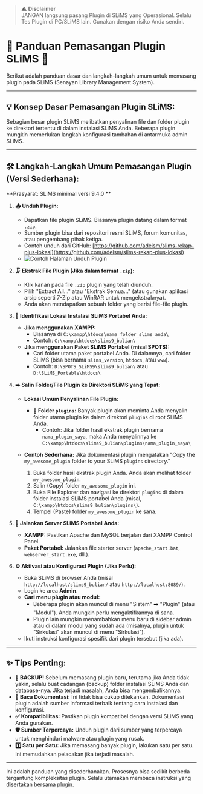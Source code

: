 > ⚠️ **Disclaimer**  
> JANGAN langsung pasang Plugin di SLiMS yang Operasional. Selalu Tes Plugin di PC/SLiMS lain. Gunakan dengan risiko Anda sendiri.


# 🧩 Panduan Pemasangan Plugin SLiMS 🚀

Berikut adalah panduan dasar dan langkah-langkah umum untuk memasang plugin pada SLiMS (Senayan Library Management System).

---

## 💡 Konsep Dasar Pemasangan Plugin SLiMS:

Sebagian besar plugin SLiMS melibatkan penyalinan file dan folder plugin ke direktori tertentu di dalam instalasi SLiMS Anda. Beberapa plugin mungkin memerlukan langkah konfigurasi tambahan di antarmuka admin SLiMS.

---

## 🛠️ Langkah-Langkah Umum Pemasangan Plugin (Versi Sederhana):

**Prasyarat: SLiMS minimal versi 9.4.0 **

1.  **📥 Unduh Plugin:**
    *   Dapatkan file plugin SLiMS. Biasanya plugin datang dalam format `.zip`.
    *   Sumber plugin bisa dari repositori resmi SLiMS, forum komunitas, atau pengembang pihak ketiga.
    *   Contoh unduh dari GitHub: [https://github.com/adeism/slims-rekap-plus-lokasi](https://github.com/adeism/slims-rekap-plus-lokasi)
    *   ![Contoh Halaman Unduh Plugin](https://github.com/user-attachments/assets/9930665e-d72f-4b52-8509-a601d3e7516c)

2.  **🗜️ Ekstrak File Plugin (Jika dalam format `.zip`):**
    *   Klik kanan pada file `.zip` plugin yang telah diunduh.
    *   Pilih "Extract All..." atau "Ekstrak Semua..." (atau gunakan aplikasi arsip seperti 7-Zip atau WinRAR untuk mengekstraknya).
    *   Anda akan mendapatkan sebuah folder yang berisi file-file plugin.

3.  **📍 Identifikasi Lokasi Instalasi SLiMS Portabel Anda:**
    *   **Jika menggunakan XAMPP:**
        *   Biasanya di ``C:\xampp\htdocs\nama_folder_slims_anda\``
        *   Contoh: ``C:\xampp\htdocs\slims9_bulian\``
    *   **Jika menggunakan Paket SLiMS Portabel (misal SPOTS):**
        *   Cari folder utama paket portabel Anda. Di dalamnya, cari folder SLiMS (bisa bernama `slims_version`, `htdocs`, atau `www`).
        *   Contoh: ``D:\SPOTS_SLiMS9\slims9_bulian\`` atau ``D:\SLiMS_Portable\htdocs\``

4.  **➡️ Salin Folder/File Plugin ke Direktori SLiMS yang Tepat:**
    *   **Lokasi Umum Penyalinan File Plugin:**
        *   **📂 Folder `plugins`:** Banyak plugin akan meminta Anda menyalin folder utama plugin ke dalam direktori `plugins` di root SLiMS Anda.
            *   Contoh: Jika folder hasil ekstrak plugin bernama `nama_plugin_saya`, maka Anda menyalinnya ke ``C:\xampp\htdocs\slims9_bulian\plugins\nama_plugin_saya\``

    *   **Contoh Sederhana:** Jika dokumentasi plugin mengatakan "Copy the `my_awesome_plugin` folder to your SLiMS `plugins` directory."
        1.  Buka folder hasil ekstrak plugin Anda. Anda akan melihat folder `my_awesome_plugin`.
        2.  Salin (Copy) folder `my_awesome_plugin` ini.
        3.  Buka File Explorer dan navigasi ke direktori `plugins` di dalam folder instalasi SLiMS portabel Anda (misal, ``C:\xampp\htdocs\slims9_bulian\plugins\``).
        4.  Tempel (Paste) folder `my_awesome_plugin` ke sana.

5.  **🚀 Jalankan Server SLiMS Portabel Anda:**
    *   **XAMPP:** Pastikan Apache dan MySQL berjalan dari XAMPP Control Panel.
    *   **Paket Portabel:** Jalankan file starter server (`apache_start.bat`, `webserver_start.exe`, dll.).

6.  **⚙️ Aktivasi atau Konfigurasi Plugin (Jika Perlu):**
    *   Buka SLiMS di browser Anda (misal `http://localhost/slims9_bulian/` atau `http://localhost:8089/`).
    *   Login ke area **Admin**.
    *   **Cari menu plugin atau modul:**
        *   Beberapa plugin akan muncul di menu "Sistem" ➡️ "Plugin" (atau "Modul"). Anda mungkin perlu mengaktifkannya di sana.
        *   Plugin lain mungkin menambahkan menu baru di sidebar admin atau di dalam modul yang sudah ada (misalnya, plugin untuk "Sirkulasi" akan muncul di menu "Sirkulasi").
    *   Ikuti instruksi konfigurasi spesifik dari plugin tersebut (jika ada).

---

## ✨ Tips Penting:

*   **💾 BACKUP!** Sebelum memasang plugin baru, terutama jika Anda tidak yakin, selalu buat cadangan (backup) folder instalasi SLiMS Anda dan database-nya. Jika terjadi masalah, Anda bisa mengembalikannya.
*   **📖 Baca Dokumentasi:** Ini tidak bisa cukup ditekankan. Dokumentasi plugin adalah sumber informasi terbaik tentang cara instalasi dan konfigurasi.
*   **✅ Kompatibilitas:** Pastikan plugin kompatibel dengan versi SLiMS yang Anda gunakan.
*   **🛡️ Sumber Terpercaya:** Unduh plugin dari sumber yang terpercaya untuk menghindari malware atau plugin yang rusak.
*   **1️⃣ Satu per Satu:** Jika memasang banyak plugin, lakukan satu per satu. Ini memudahkan pelacakan jika terjadi masalah.

---

Ini adalah panduan yang disederhanakan. Prosesnya bisa sedikit berbeda tergantung kompleksitas plugin. Selalu utamakan membaca instruksi yang disertakan bersama plugin.
